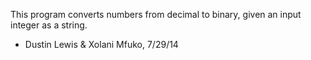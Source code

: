 This program converts numbers from decimal to binary, given an input integer as a string.

- Dustin Lewis & Xolani Mfuko, 7/29/14
